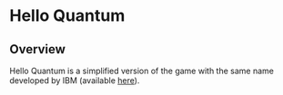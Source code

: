 # Hello Quantum
## Overview
Hello Quantum is a simplified version of the game with the same name developed by IBM (available [here](https://helloquantum.mybluemix.net/ "Hello Quantum")).
